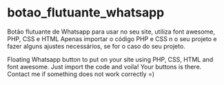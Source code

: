 # botao_flutuante_whatsapp
Botão flutuante de Whatsapp para usar no seu site, utiliza font awesome, PHP, CSS e HTML
Apenas importar o código PHP e CSS n o seu projeto e fazer alguns ajustes necessários, se for o caso do seu projeto.

Floating Whatsapp button to put on your site using PHP, CSS, HTML and font awesome.
Just import the code and voila! Your buttons is there. Contact me if something does not work correctly =)
